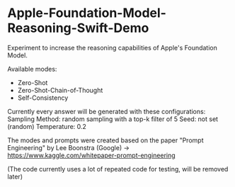 # Apple-Foundation-Model-Reasoning-Swift-Demo
Experiment to increase the reasoning capabilities of Apple's Foundation Model.

Available modes:
- Zero-Shot
- Zero-Shot-Chain-of-Thought
- Self-Consistency

Currently every answer will be generated with these configurations:
Sampling Method: random sampling with a top-k filter of 5
Seed: not set (random)
Temperature: 0.2

The modes and prompts were created based on the paper "Prompt Engineering" by Lee Boonstra (Google) -> https://www.kaggle.com/whitepaper-prompt-engineering

(The code currently uses a lot of repeated code for testing, will be removed later)
